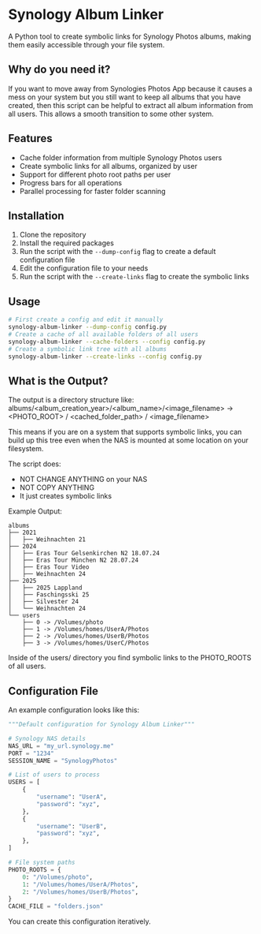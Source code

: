 # Synology Album Linker

A Python tool to create symbolic links for Synology Photos albums, making them easily accessible through your file system.

## Why do you need it?

If you want to move away from Synologies Photos App because it causes a mess on your system but you still want to keep
all albums that you have created, then this script can be helpful to extract all album information from all users.
This allows a smooth transition to some other system.

## Features

- Cache folder information from multiple Synology Photos users
- Create symbolic links for all albums, organized by user
- Support for different photo root paths per user
- Progress bars for all operations
- Parallel processing for faster folder scanning

## Installation

1. Clone the repository
2. Install the required packages
3. Run the script with the `--dump-config` flag to create a default configuration file
4. Edit the configuration file to your needs
5. Run the script with the `--create-links` flag to create the symbolic links

## Usage

```bash
# First create a config and edit it manually
synology-album-linker --dump-config config.py
# Create a cache of all available folders of all users
synology-album-linker --cache-folders --config config.py
# Create a symbolic link tree with all albums
synology-album-linker --create-links --config config.py
```

## What is the Output?

The output is a directory structure like:
albums/<album_creation_year>/<album_name>/<image_filename> -> <PHOTO_ROOT> / <cached_folder_path> / <image_filename>

This means if you are on a system that supports symbolic links, you can build up this tree even when the NAS is mounted at some location on your filesystem.

The script does:
- NOT CHANGE ANYTHING on your NAS
- NOT COPY ANYTHING
- It just creates symbolic links

Example Output:

```
albums
├── 2021
│   ├── Weihnachten 21
├── 2024
│   ├── Eras Tour Gelsenkirchen N2 18.07.24
│   ├── Eras Tour München N2 28.07.24
│   ├── Eras Tour Video
│   ├── Weihnachten 24
├── 2025
│   ├── 2025 Lappland
│   ├── Faschingsski 25
│   ├── Silvester 24
│   └── Weihnachten 24
└── users
    ├── 0 -> /Volumes/photo
    ├── 1 -> /Volumes/homes/UserA/Photos
    ├── 2 -> /Volumes/homes/UserB/Photos
    ├── 3 -> /Volumes/homes/UserC/Photos
```
Inside of the users/ directory you find symbolic links to the PHOTO_ROOTS of all users.


## Configuration File

An example configuration looks like this:

``` py
"""Default configuration for Synology Album Linker"""

# Synology NAS details
NAS_URL = "my_url.synology.me"
PORT = "1234"
SESSION_NAME = "SynologyPhotos"

# List of users to process
USERS = [
    {
        "username": "UserA",
        "password": "xyz",
    },
    {
        "username": "UserB",
        "password": "xyz",
    },
]

# File system paths
PHOTO_ROOTS = {
    0: "/Volumes/photo",
    1: "/Volumes/homes/UserA/Photos",
    2: "/Volumes/homes/UserB/Photos",
}
CACHE_FILE = "folders.json"
```

You can create this configuration iteratively.